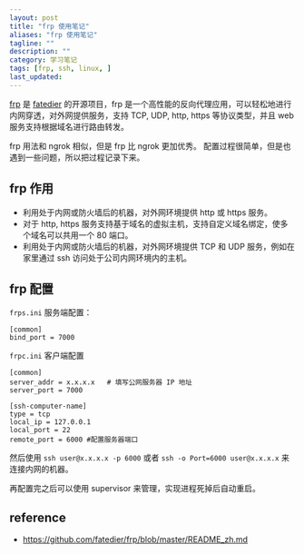 ```yaml
---
layout: post
title: "frp 使用笔记"
aliases: "frp 使用笔记"
tagline: ""
description: ""
category: 学习笔记
tags: [frp, ssh, linux, ]
last_updated:
---
```


 [frp](https://github.com/fatedier/frp) 是 [fatedier](http://blog.fatedier.com/) 的开源项目，frp 是一个高性能的反向代理应用，可以轻松地进行内网穿透，对外网提供服务，支持 TCP, UDP, http, https 等协议类型，并且 web 服务支持根据域名进行路由转发。

frp 用法和 ngrok 相似，但是 frp 比 ngrok 更加优秀。 配置过程很简单，但是也遇到一些问题，所以把过程记录下来。

## frp 作用

- 利用处于内网或防火墙后的机器，对外网环境提供 http 或 https 服务。
- 对于 http, https 服务支持基于域名的虚拟主机，支持自定义域名绑定，使多个域名可以共用一个 80 端口。
- 利用处于内网或防火墙后的机器，对外网环境提供 TCP 和 UDP 服务，例如在家里通过 ssh 访问处于公司内网环境内的主机。

## frp 配置

`frps.ini` 服务端配置：

    [common]
    bind_port = 7000

`frpc.ini` 客户端配置

    [common]
    server_addr = x.x.x.x   # 填写公网服务器 IP 地址
    server_port = 7000

    [ssh-computer-name]
    type = tcp
    local_ip = 127.0.0.1
    local_port = 22
    remote_port = 6000 #配置服务器端口

然后使用 `ssh user@x.x.x.x -p 6000` 或者 `ssh -o Port=6000 user@x.x.x.x` 来连接内网的机器。

再配置完之后可以使用 supervisor 来管理，实现进程死掉后自动重启。

## reference

- <https://github.com/fatedier/frp/blob/master/README_zh.md>
